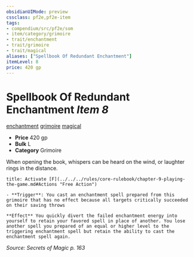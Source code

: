 ```yaml
---
obsidianUIMode: preview
cssclass: pf2e,pf2e-item
tags:
- compendium/src/pf2e/som
- item/category/grimoire
- trait/enchantment
- trait/grimoire
- trait/magical
aliases: ["Spellbook Of Redundant Enchantment"]
itemLevel: 8
price: 420 gp
---
```

# Spellbook Of Redundant Enchantment *Item 8*  
[enchantment](../../../rules/traits/enchantment.md)  [grimoire](../../../rules/traits/grimoire-som.md)  [magical](../../../rules/traits/magical.md)  

- **Price** 420 gp
- **Bulk** L
- **Category** Grimoire

When opening the book, whispers can be heard on the wind, or laughter rings in the distance.

```ad-embed-ability
title: Activate [F](../../../rules/core-rulebook/chapter-9-playing-the-game.md#Actions "Free Action")

- **Trigger**: You cast an enchantment spell prepared from this grimoire that has no effect because all targets critically succeeded on their saving throws

**Effect** You quickly divert the failed enchantment energy into yourself to retain your favored spell in place of another. You lose another spell you prepared of an equal or higher level to the triggering enchantment spell but retain the ability to cast the enchantment spell again.
```

*Source: Secrets of Magic p. 163*
